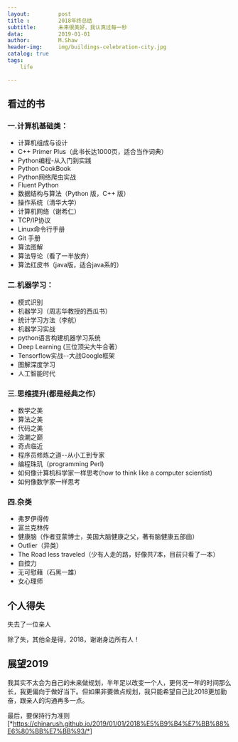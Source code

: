 ```yaml
---
layout:         post
title :         2018年终总结
subtitle:       未来很美好，我认真过每一秒
data:           2019-01-01
author:         M.Shaw
header-img:     img/buildings-celebration-city.jpg
catalog: true
tags:
    life

---
```




## 看过的书
### 一.计算机基础类：
* 计算机组成与设计
* C++ Primer Plus（此书长达1000页，适合当作词典）
* Python编程-从入门到实践
* Python CookBook
* Python网络爬虫实战
* Fluent Python
* 数据结构与算法（Python 版，C++ 版）
* 操作系统（清华大学）
* 计算机网络（谢希仁）
* TCP/IP协议
* Linux命令行手册
* Git 手册
* 算法图解
* 算法导论（看了一半放弃）
* 算法红皮书（java版，适合java系的）

### 二.机器学习：
* 模式识别
* 机器学习（周志华教授的西瓜书）
* 统计学习方法（李航）
* 机器学习实战
* python语言构建机器学习系统
* Deep Learning (三位顶尖大牛合著）
* Tensorflow实战--大战Google框架
* 图解深度学习
* 人工智能时代

### 三.思维提升(都是经典之作）
* 数学之美
* 算法之美
* 代码之美
* 浪潮之巅
* 奇点临近
* 程序员修炼之道--从小工到专家
* 编程珠玑（programming Perl)
* 如何像计算机科学家一样思考(how to think like a computer scientist)
* 如何像数学家一样思考


### 四.杂类
* 弗罗伊得传
* 富兰克林传
* 健康脑（作者亚蒙博士，美国大脑健康之父，著有脑健康五部曲）
* Outlier（异类）
* The Road less traveled（少有人走的路，好像共7本，目前只看了一本）
* 自控力
* 无可慰藉（石黑一雄）
* 女心理师



## 个人得失
失去了一位亲人

除了失，其他全是得，2018，谢谢身边所有人！

## 展望2019
我其实不太会为自己的未来做规划，半年足以改变一个人，更何况一年的时间那么长，我更偏向于做好当下。但如果非要做点规划，我只能希望自己比2018更加勤奋，跟亲人的沟通再多一点。

最后，要保持行为准则[*https://chinarush.github.io/2019/01/01/2018%E5%B9%B4%E7%BB%88%E6%80%BB%E7%BB%93/*]







